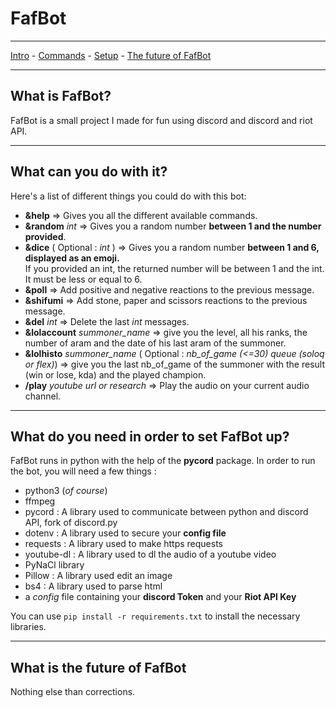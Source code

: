 # FafBot
***
[Intro](#What-is-FafBot) - [Commands](#What-can-you-do-with-it) - [Setup](#What-do-you-need-in-order-to-set-FafBot-up) - [The future of FafBot](#What-is-the-future-of-FafBot)
***
## What is FafBot?
FafBot is a small project I made for fun using discord and discord and riot API.
***
## What can you do with it?
Here's a list of different things you could do with this bot:
- **&help** => Gives you all the different available commands.
- **&random** *int* => Gives you a random number **between 1 and the number provided**.
- **&dice** ( Optional : *int* ) => Gives you a random number **between 1 and 6, displayed as an emoji.**  
  If you provided an int, the returned number will be between 1 and the int. It must be less or equal to 6.
- **&poll** => Add positive and negative reactions to the previous message.
- **&shifumi** => Add stone, paper and scissors reactions to the previous message.
- **&deI** *int* => Delete the last *int* messages.
- **&lolaccount** *summoner_name* => give you the level, all his ranks, the number of aram and the date of his last aram of the summoner.
- **&lolhisto** *summoner_name* ( Optional : *nb_of_game (<=30)* *queue (soloq or flex)*) => give you the last nb_of_game of the summoner with the result (win or lose, kda) and the played champion.
- **/play** *youtube url or research* => Play the audio on your current audio channel.
***
## What do you need in order to set FafBot up?
FafBot runs in python with the help of the **pycord** package. In order to run the bot, you will need a few things :
- python3 (*of course*)
- ffmpeg
- pycord : A library used to communicate between python and discord API, fork of discord.py
- dotenv : A library used to secure your **config file**
- requests : A library used to make https requests
- youtube-dl : A library used to dl the audio of a youtube video
- PyNaCl library
- Pillow : A library used edit an image
- bs4 : A library used to parse html
- a *config* file containing your **discord Token** and your **Riot API Key**


You can use `pip install -r requirements.txt` to install the necessary libraries.

***
## What is the future of FafBot
Nothing else than corrections.